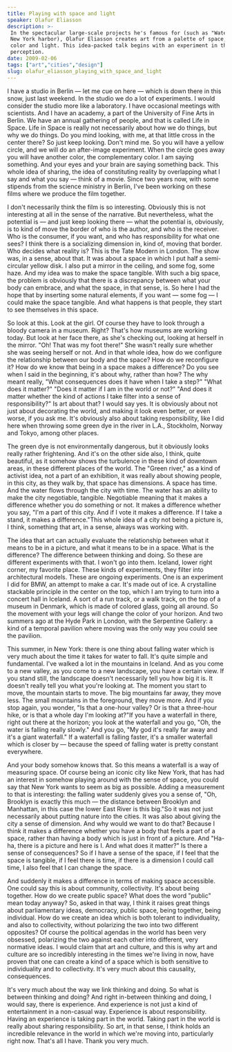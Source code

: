 ```yaml
---
title: Playing with space and light
speaker: Olafur Eliasson
description: >-
 In the spectacular large-scale projects he's famous for (such as "Waterfalls" in
 New York harbor), Olafur Eliasson creates art from a palette of space, distance,
 color and light. This idea-packed talk begins with an experiment in the nature of
 perception.
date: 2009-02-06
tags: ["art","cities","design"]
slug: olafur_eliasson_playing_with_space_and_light
---
```


I have a studio in Berlin — let me cue on here — which is down there in this snow, just
last weekend. In the studio we do a lot of experiments. I would consider the studio more
like a laboratory. I have occasional meetings with scientists. And I have an academy, a
part of the University of Fine Arts in Berlin. We have an annual gathering of people, and
that is called Life in Space. Life in Space is really not necessarily about how we do
things, but why we do things. Do you mind looking, with me, at that little cross in the
center there? So just keep looking. Don't mind me. So you will have a yellow circle, and
we will do an after-image experiment. When the circle goes away you will have another
color, the complementary color. I am saying something. And your eyes and your brain are
saying something back. This whole idea of sharing, the idea of constituting reality by
overlapping what I say and what you say — think of a movie. Since two years now, with some
stipends from the science ministry in Berlin, I've been working on these films where we
produce the film together.

I don't necessarily think the film is so interesting. Obviously this is not interesting at
all in the sense of the narrative. But nevertheless, what the potential is — and just keep
looking there — what the potential is, obviously, is to kind of move the border of who is
the author, and who is the receiver. Who is the consumer, if you want, and who has
responsibility for what one sees? I think there is a socializing dimension in, kind of,
moving that border. Who decides what reality is? This is the Tate Modern in London. The
show was, in a sense, about that. It was about a space in which I put half a semi-circular
yellow disk. I also put a mirror in the ceiling, and some fog, some haze. And my idea was
to make the space tangible. With such a big space, the problem is obviously that there is
a discrepancy between what your body can embrace, and what the space, in that sense, is.
So here I had the hope that by inserting some natural elements, if you want — some fog — I
could make the space tangible. And what happens is that people, they start to see
themselves in this space.

So look at this. Look at the girl. Of course they have to look through a bloody camera in
a museum. Right? That's how museums are working today. But look at her face there, as
she's checking out, looking at herself in the mirror. "Oh! That was my foot there!" She
wasn't really sure whether she was seeing herself or not. And in that whole idea, how do
we configure the relationship between our body and the space? How do we reconfigure it?
How do we know that being in a space makes a difference? Do you see when I said in the
beginning, it's about why, rather than how? The why meant really, "What consequences does
it have when I take a step?" "What does it matter?" "Does it matter if I am in the world
or not?" "And does it matter whether the kind of actions I take filter into a sense of
responsibility?" Is art about that? I would say yes. It is obviously about not just about
decorating the world, and making it look even better, or even worse, if you ask me. It's
obviously also about taking responsibility, like I did here when throwing some green dye
in the river in L.A., Stockholm, Norway and Tokyo, among other places.

The green dye is not environmentally dangerous, but it obviously looks really rather
frightening. And it's on the other side also, I think, quite beautiful, as it somehow
shows the turbulence in these kind of downtown areas, in these different places of the
world. The "Green river," as a kind of activist idea, not a part of an exhibition, it was
really about showing people, in this city, as they walk by, that space has dimensions. A
space has time. And the water flows through the city with time. The water has an ability
to make the city negotiable, tangible. Negotiable meaning that it makes a difference
whether you do something or not. It makes a difference whether you say, "I'm a part of
this city. And if I vote it makes a difference. If I take a stand, it makes a
difference."This whole idea of a city not being a picture is, I think, something that art,
in a sense, always was working with.

The idea that art can actually evaluate the relationship between what it means to be in a
picture, and what it means to be in a space. What is the difference? The difference
between thinking and doing. So these are different experiments with that. I won't go into
them. Iceland, lower right corner, my favorite place. These kinds of experiments, they
filter into architectural models. These are ongoing experiments. One is an experiment I
did for BMW, an attempt to make a car. It's made out of ice. A crystalline stackable
principle in the center on the top, which I am trying to turn into a concert hall in
Iceland. A sort of a run track, or a walk track, on the top of a museum in Denmark, which
is made of colored glass, going all around. So the movement with your legs will change the
color of your horizon. And two summers ago at the Hyde Park in London, with the Serpentine
Gallery: a kind of a temporal pavilion where moving was the only way you could see the
pavilion.

This summer, in New York: there is one thing about falling water which is very much about
the time it takes for water to fall. It's quite simple and fundamental. I've walked a lot
in the mountains in Iceland. And as you come to a new valley, as you come to a new
landscape, you have a certain view. If you stand still, the landscape doesn't necessarily
tell you how big it is. It doesn't really tell you what you're looking at. The moment you
start to move, the mountain starts to move. The big mountains far away, they move less.
The small mountains in the foreground, they move more. And if you stop again, you wonder,
"Is that a one-hour valley? Or is that a three-hour hike, or is that a whole day I'm
looking at?"If you have a waterfall in there, right out there at the horizon; you look at
the waterfall and you go, "Oh, the water is falling really slowly." And you go, "My god
it's really far away and it's a giant waterfall." If a waterfall is falling faster, it's a
smaller waterfall which is closer by — because the speed of falling water is pretty
constant everywhere.

And your body somehow knows that. So this means a waterfall is a way of measuring space. Of
course being an iconic city like New York, that has had an interest in somehow playing
around with the sense of space, you could say that New York wants to seem as big as
possible. Adding a measurement to that is interesting: the falling water suddenly gives
you a sense of, "Oh, Brooklyn is exactly this much — the distance between Brooklyn and
Manhattan, in this case the lower East River is this big."So it was not just necessarily
about putting nature into the cities. It was also about giving the city a sense of
dimension. And why would we want to do that? Because I think it makes a difference whether
you have a body that feels a part of a space, rather than having a body which is just in
front of a picture. And "Ha-ha, there is a picture and here is I. And what does it
matter?" Is there a sense of consequences? So if I have a sense of the space, if I feel
that the space is tangible, if I feel there is time, if there is a dimension I could call
time, I also feel that I can change the space.

And suddenly it makes a difference in terms of making space accessible. One could say this
is about community, collectivity. It's about being together. How do we create public space?
What does the word "public" mean today anyway? So, asked in that way, I think it raises
great things about parliamentary ideas, democracy, public space, being together, being
individual. How do we create an idea which is both tolerant to individuality, and also to
collectivity, without polarizing the two into two different opposites? Of course the
political agendas in the world has been very obsessed, polarizing the two against each
other into different, very normative ideas. I would claim that art and culture, and this is
why art and culture are so incredibly interesting in the times we're living in now, have
proven that one can create a kind of a space which is both sensitive to individuality and
to collectivity. It's very much about this causality, consequences.

It's very much about the way we link thinking and doing. So what is between thinking and
doing? And right in-between thinking and doing, I would say, there is experience. And
experience is not just a kind of entertainment in a non-casual way. Experience is about
responsibility. Having an experience is taking part in the world. Taking part in the world
is really about sharing responsibility. So art, in that sense, I think holds an incredible
relevance in the world in which we're moving into, particularly right now. That's all I
have. Thank you very much. 

<!--
ad_duration=3.33
comment_count=55
event="TED2009"
external_start_time=0
intro_duration=11.82
is_subtitle_required="False"
is_talk_featured="True"
language="en"
language_swap="False"
native_language="en"
number_of_related_talks=6
number_of_speakers=1
number_of_subtitled_videos=24
number_of_tags=3
number_of_talk_download_languages=25
number_of_talk_more_resources=0
number_of_talk_recommendations=0
number_of_talks_take_actions=0
post_ad_duration=0.83
published_timestamp="2009-07-14 01:00:00"
recording_date="2009-02-06"
speaker_description="Sculptor of light and space"
speaker_is_published=1
speaker_name="Olafur Eliasson"
talk_name="Playing with space and light"
talks_tags=["art","cities","design"]
url_audio="https://download.ted.com/talks/OlafurEliasson_2009.mp3?apikey=acme-roadrunner"
url_photo_speaker="https://pe.tedcdn.com/images/ted/102084_254x191.jpg"
url_photo_talk="https://pe.tedcdn.com/images/ted/102083_800x600.jpg"
url_webpage="https://www.ted.com/talks/olafur_eliasson_playing_with_space_and_light"
video_type_name="TED Stage Talk"
-->